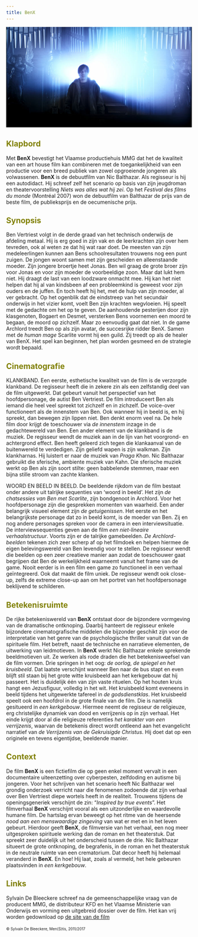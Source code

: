 ```yaml
---
title: BenX
---
```

<center>
<img src="bx.jpg" >
</center>
<a name="KLA"></a>

## <font color="#808000">**Klapbord**</font>

Met **BenX** bevestigt het Vlaamse productiehuis MMG dat het de kwaliteit van een art house film kan combineren met de toegankelijkheid van een productie voor een breed publiek van zowel opgroeiende jongeren als volwassenen. **BenX** is de debuutfilm van Nic Balthazar. Als regisseur is hij een autodidact. Hij schreef zelf het scenario op basis van zijn jeugdroman en theatervoorstelling _Niets was alles wat hij zei_. Op het _Festival des films du monde_ (Montréal 2007) won de debuutfilm van Balthazar de prijs van de beste film, de publieksprijs en de oecumenische prijs.

<a name="SYN"></a>

## <font color="#808000">**Synopsis**</font>

Ben Vertriest volgt in de derde graad van het technisch onderwijs de afdeling metaal. Hij is erg goed in zijn vak en de leerkrachten zijn over hem tevreden, ook al weten ze dat hij wat raar doet. De meesten van zijn medeleerlingen kunnen aan Bens schoolresultaten trouwens nog een punt zuigen. De jongen woont samen met zijn gescheiden en alleenstaande moeder. Zijn jongere broertje heet Jonas. Ben wil graag de grote broer zijn voor Jonas en voor zijn moeder de voorbeeldige zoon. Maar dat lukt hem niet. Hij draagt de last van een loodzware onmacht mee. Hij kan het niet helpen dat hij al van kindsbeen af een probleemkind is geweest voor zijn ouders en de juffen. En toch heeft hij het, met de hulp van zijn moeder, al ver gebracht. Op het ogenblik dat de eindstreep van het secundair onderwijs in het vizier komt, voelt Ben zijn krachten wegvloeien. Hij speelt met de gedachte om het op te geven. De aanhoudende pesterijen door zijn klasgenoten, Bogaert en Desmet, versterken Bens voornemen een moord te begaan, de moord op zichzelf. Maar zo eenvoudig gaat dat niet. In de game Archlord treedt Ben op als zijn avatar, de succesrijke ridder BenX. Samen met de _human mage_ Scarlite vormt hij een guild. Zij treedt op als de healer van BenX. Het spel kan beginnen, het plan worden gesmeed en de strategie wordt bepaald.

<a name="CIN"></a>

## <font color="#808000">**Cinematografie**</font>

KLANKBAND. Een eerste, esthetische kwaliteit van de film is de verzorgde klankband. De regisseur heeft die in zekere zin als een zelfstandig deel van de film uitgewerkt. Dat gebeurt vanuit het perspectief van het hoofdpersonage, de autist Ben Vertriest. De film introduceert Ben als iemand die heel veel spreekt tot zichzelf en in zichzelf. De voice-over functioneert als de innenstem van Ben. Ook wanneer hij in beeld is, en hij spreekt, dan bewegen zijn lippen niet. Ben denkt enorm veel na. De hele film door krijgt de toeschouwer via _de innenstem_ inzage in de gedachtewereld van Ben. Een ander element van de klankband is de muziek. De regisseur wendt de muziek aan in de lijn van het voorgrond- en achtergrond effect. Ben heeft geleerd zich tegen die klankaanval van de buitenwereld te verdedigen. Zijn geliefd wapen is zijn walkman. Zijn klankharnas. Hij luistert er naar de muziek van _Praga Khan_. Nic Balthazar gebruikt die sferische, ambiente muziek van Kahn. Die sferische muziek werkt op Ben als zijn soort stilte: geen babbelende stemmen, maar een bijna stille stroom van zachte klanken.

WOORD EN BEELD IN BEELD. De beeldende rijkdom van de film bestaat onder andere uit talrijke sequenties van ‘woord in beeld’. Het zijn _de chatsessies van Ben met Scarlite_, zijn bondgenoot in Archlord. Voor het hoofdpersonage zijn die gesprekken momenten van waarheid. Een ander belangrijk visueel element zijn _de getuigenissen_. Het eerste en het belangrijkste personage dat zo in beeld komt, is de moeder van Ben. Zij en nog andere personages spreken voor de camera in een interviewsituatie. De interviewsequenties geven aan de film _een niet-lineaire verhaalstructuur_. Voorts zijn er de talrijke gamebeelden. _De Archlord-beelden_ tekenen zich zeer scherp af op het filmdoek en helpen hiermee de eigen belevingswereld van Ben levendig voor te stellen. De regisseur wendt die beelden op een zeer creatieve manier aan zodat de toeschouwer gaat begrijpen dat Ben de werkelijkheid waarneemt vanuit het frame van de game. Nooit eerder is in een film een game zo functioneel in een verhaal geïntegreerd. Ook dat maakt de film uniek. De regisseur wendt ook close-up, zelfs de extreme close-up aan om het portret van het hoofdpersonage beklijvend te schilderen.  

<a name="BET"></a>

## <font color="#808000">**Betekenisruimte**</font>

De rijke betekeniswereld van **BenX** ontstaat door de bijzondere vormgeving van de dramatische ontknoping. Daarbij hanteert de regisseur enkele bijzondere cinematografische middelen die bijzonder geschikt zijn voor de interpretatie van het genre van de psychologische thriller vanuit dat van de spirituele film. Het betreft, naast de technische en narratieve elementen, de uitwerking van leidmotieven. In **BenX** werkt Nic Balthazar enkele sprekende beeldmotieven uit. Ze werken als rode draden die het betekenisweefsel van de film vormen. Drie springen in het oog: _de oorlog, de spiegel en het kruisbeeld_. Dat laatste verschijnt wanneer Ben naar de bus stapt en even blijft stil staan bij het grote witte kruisbeeld aan het kerkgebouw dat hij passeert. Het is duidelijk één van zijn vaste rituelen. Op het houten kruis hangt een Jezusfiguur, volledig in het wit. Het kruisbeeld komt eveneens in beeld tijdens het uitgewerkte tafereel in _de godsdienstklas_. Het kruisbeeld speelt ook een hoofdrol in de grote finale van de film. Die is namelijk gesitueerd in _een kerkgebouw_. Hiermee neemt de regisseur de religieuze, erg christelijke dynamiek van dood en verrijzenis op in zijn verhaal. Het einde krijgt door al die religieuze referenties _het karakter van een verrijzenis_, waarvan de betekenis direct wordt ontleend aan het evangelicht narratief van _de Verrijzenis van de Gekruisigde Christus_. Hij doet dat op een originele en tevens eigentijdse, beeldende manier.

<a name="CON"></a>

## <font color="#808000">**Context**</font>

De film **BenX** is een fictiefilm die op geen enkel moment vervalt in een documentaire uiteenzetting over cyberpesten, zelfdoding en autisme bij jongeren. Voor het schrijven van het scenario heeft Nic Balthazar wel grondig onderzoek verricht naar die fenomenen zodoende dat zijn verhaal over Ben Vertriest diepe wortels heeft in de realiteit. Trouwens tijdens de openingsgeneriek verschijnt de zin: “_Inspired by true events_”. Het filmverhaal **BenX** verschijnt vooral als een uitzonderlijke en waardevolle humane film. De hartslag ervan beweegt op het ritme van de heersende _nood aan een menswaardige zingeving_ van wat er met en in het leven gebeurt. Hierdoor geeft **BenX**, de filmversie van het verhaal, een nog meer uitgesproken spirituele werking dan de roman en het theaterstuk. Dat spreekt zeer duidelijk uit het onderscheid tussen de drie. Nic Balthazar situeert de grote ontknoping, de begrafenis, in de roman en het theaterstuk in de neutrale ruimte van een crematorium. Dat decor heeft hij helemaal veranderd in **BenX**. En hoe! Hij laat, zoals al vermeld, het hele gebeuren plaatsvinden in _een kerkgebouw_. 

<a name="LIN"></a>

## <font color="#808000">**Links**</font>

Sylvain De Bleeckere schreef na de gemeenschappelijke vraag van de producent MMG, de distributeur KFD en het Vlaamse Ministerie van Onderwijs en vorming een uitgebreid dossier over de film. Het kan vrij worden gedownload op [de site van de film](http://www.ben-x.be/ndl/downloads.asp)


<font size="-2"> © Sylvain De Bleeckere, Men(S)tis, 2011/2017</font>
